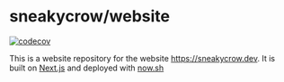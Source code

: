 # sneakycrow/website
[![codecov](https://codecov.io/gh/sneakycrow/website/branch/master/graph/badge.svg)](https://codecov.io/gh/sneakycrow/website)

This is a website repository for the website https://sneakycrow.dev. It is built on [Next.js](https://nextjs.org/) and deployed with [now.sh](https://now.sh)